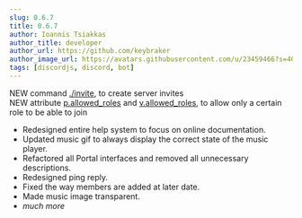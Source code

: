 ```yaml
---
slug: 0.6.7
title: 0.6.7
author: Ioannis Tsiakkas
author_title: developer
author_url: https://github.com/keybraker
author_image_url: https://avatars.githubusercontent.com/u/23459466?s=400&u=dcee0bcfb1acb1136df98cedcdc5c77000e402c8&v=4
tags: [discordjs, discord, bot]
---
```


NEW command [./invite](/docs/commands/detailed/invite), to create server invites<br />
NEW attribute [p.allowed_roles](/docs/interpreter/objects/attributes/detailed/portal/p.allowed_roles) and [v.allowed_roles](/docs/interpreter/objects/attributes/detailed/voice/v.allowed_roles), to allow only a certain role to be able to join<br />

<!--truncate-->

* Redesigned entire help system to focus on online documentation.
* Updated music gif to always display the correct state of the music player.
* Refactored all Portal interfaces and removed all unnecessary descriptions.
* Redesigned ping reply.
* Fixed the way members are added at later date.
* Made music image transparent.
* _much more_
